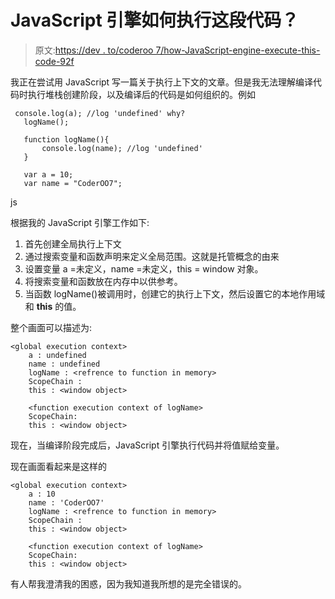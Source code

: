 # JavaScript 引擎如何执行这段代码？

> 原文:[https://dev . to/coderoo 7/how-JavaScript-engine-execute-this-code-92f](https://dev.to/coderoo7/how-javascript-engine-execute-this-code-92f)

我正在尝试用 JavaScript 写一篇关于执行上下文的文章。但是我无法理解编译代码时执行堆栈创建阶段，以及编译后的代码是如何组织的。例如

```
 console.log(a); //log 'undefined' why?
   logName();

   function logName(){
       console.log(name); //log 'undefined'
   }

   var a = 10;
   var name = "CoderOO7"; 
```

js

根据我的 JavaScript 引擎工作如下:

1.  首先创建全局执行上下文
2.  通过搜索变量和函数声明来定义全局范围。这就是托管概念的由来
3.  设置变量 a =未定义，name =未定义，this = window 对象。
4.  将搜索变量和函数放在内存中以供参考。
5.  当函数 logName()被调用时，创建它的执行上下文，然后设置它的本地作用域和 **this** 的值。

整个画面可以描述为:

```
<global execution context>
    a : undefined
    name : undefined
    logName : <refrence to function in memory>
    ScopeChain : 
    this : <window object>

    <function execution context of logName>
    ScopeChain:
    this : <window object> 
```

现在，当编译阶段完成后，JavaScript 引擎执行代码并将值赋给变量。

现在画面看起来是这样的

```
<global execution context>
    a : 10
    name : 'CoderOO7'
    logName : <refrence to function in memory>
    ScopeChain : 
    this : <window object>

    <function execution context of logName>
    ScopeChain:
    this : <window object> 
```

有人帮我澄清我的困惑，因为我知道我所想的是完全错误的。